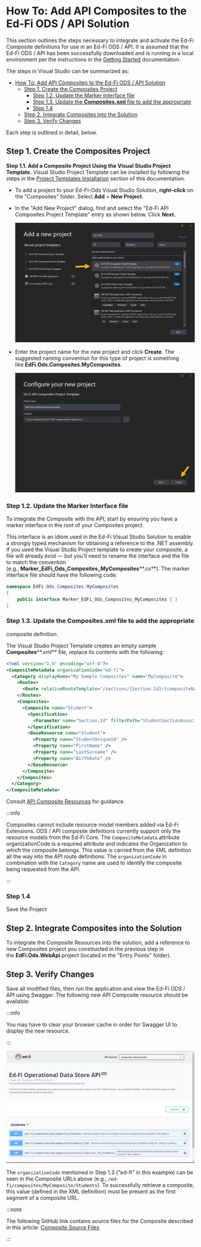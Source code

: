 # How To: Add API Composites to the Ed-Fi ODS / API Solution

This section outlines the steps necessary to integrate and activate the Ed-Fi
Composite definitions for use in an Ed-Fi ODS / API. It is assumed that the
Ed-Fi ODS / API has been successfully downloaded and is running in a local
environment per the instructions in the [Getting
Started](../getting-started/readme.md) documentation.

The steps in Visual Studio can be summarized as:

* [How To: Add API Composites to the Ed-Fi ODS / API Solution](#how-to-add-api-composites-to-the-ed-fi-ods--api-solution)
  * [Step 1. Create the Composites Project](#step-1-create-the-composites-project)
    * [Step 1.2. Update the Marker Interface file](#step-12-update-the-marker-interface-file)
    * [Step 1.3. Update the **Composites.xml** file to add the appropriate](#step-13-update-thecompositesxml-file-toadd-the-appropriate)
    * [Step 1.4](#step-14)
  * [Step 2. Integrate Composites into the Solution](#step-2-integrate-composites-into-the-solution)
  * [Step 3. Verify Changes](#step-3-verify-changes)

Each step is outlined in detail, below.

## Step 1. Create the Composites Project

**Step 1.1. Add a Composite Project Using the Visual Studio Project
Template.** Visual Studio Project Template can be installed by following the
steps in the [Project Templates
Installation](../../getting-started/source-code-installation/project-templates-installation.md)
section of this documentation.

* To add a project to your Ed-Fi-Ods Visual Studio Solution, **right-click** on
    the "Composites" folder. Select **Add** > **New Project**.
* In the "Add New Project" dialog, find and select the "Ed-Fi API Composites
    Project Template" entry as shown below. Click **Next.**

    ![Project Template](../img/composite-project-template.png)

* Enter the project name for the new project and click **Create**. The suggested
    naming convention for this type of project is something
    like **EdFi.Ods.Composites.MyComposites**.

    ![Project Template](../img/composite-project-template2.png)

### Step 1.2. Update the Marker Interface file

To integrate the Composite with the API, start by ensuring you have a
marker interface in the root of your Composites project.

This interface is an idiom used in the Ed-Fi Visual Studio Solution to enable a
strongly typed mechanism for obtaining a reference to the .NET assembly. If you
used the Visual Studio Project template to create your composite, a file will
already exist — but you'll need to rename the interface and the file to match
the convention
(e.g., **Marker\_EdFi\_Ods\_Composites\_MyComposites****.cs**). The marker
interface file should have the following code:

```csharp
namespace EdFi.Ods.Composites.MyComposites
{
    public interface Marker_EdFi_Ods_Composites_MyComposites { }
}
```

### Step 1.3. Update the **Composites.xml** file to add the appropriate

composite definition.

The Visual Studio Project Template creates an empty sample
**Composites****.xml** file, replace its contents with the following:

```xml
<?xml version="1.0" encoding="utf-8"?>
<CompositeMetadata organizationCode="ed-fi">
  <Category displayName="My Sample Composites" name="MyComposite">
    <Routes>
      <Route relativeRouteTemplate="/sections/{Section.Id}/{compositeName}" />
    </Routes>
    <Composites>
      <Composite name="Student">
        <Specification>
          <Parameter name="Section.Id" filterPath="StudentSectionAssociations->Section.Id" />
        </Specification>
        <BaseResource name="Student">
          <Property name="StudentUniqueId" />
          <Property name="FirstName" />
          <Property name="LastSurname" />
          <Property name="BirthDate" />
        </BaseResource>
      </Composite>
    </Composites>
  </Category>
</CompositeMetadata>
```

Consult [API Composite
Resources](../platform-dev-guide/extensibility-customization/api-composite-resources.md)
for guidance.

:::info

Composites cannot include resource model members added via Ed-Fi Extensions. ODS
/ API composite definitions currently support only the resource models from the
Ed-Fi Core. The `CompositeMetadata` attribute organizationCode is a required
attribute and indicates the Organization to which the composite belongs. This
value is carried from the XML definition all the way into the API route
definitions. The `organizationCode` in combination with the `Category` name are
used to identify the composite being requested from the API.

:::

### Step 1.4

Save the Project

## Step 2. Integrate Composites into the Solution

To integrate the Composite Resources into the solution, add a reference to new
Composites project you constructed in the previous step in
the **EdFi.Ods.WebApi** project (located in the "Entry Points" folder).

## Step 3. Verify Changes

Save all modified files, then run the application and view the Ed-Fi ODS / API
using Swagger. The following new API Composite resource should be available:

:::info

You may have to clear your browser cache in order for Swagger UI to display
the new resource.

:::

![Composites](../img/composites3.png)

The `organizationCode` mentioned in Step 1.3 ("ed-fi" in this example) can be
seen in the Composite URLs above (e.g.,
`/ed-fi/composites/MyComposite/Students`). To successfully retrieve a composite,
this value (defined in the XML definition) must be present as the first segment
of a composite URL.

:::note

The following GitHub link contains source files for the Composite described in this article:
[Composite Source Files](https://github.com/Ed-Fi-Alliance-OSS/Ed-Fi-ODS/tree/v7.2/Samples/Composites)

:::
